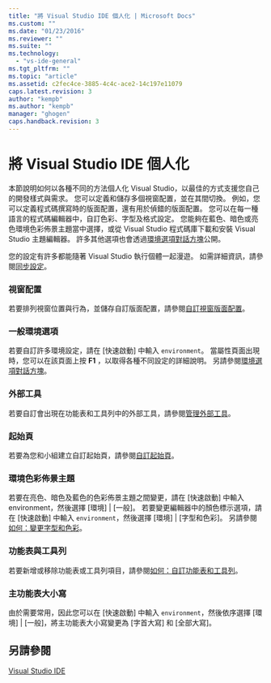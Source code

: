 ```yaml
---
title: "將 Visual Studio IDE 個人化 | Microsoft Docs"
ms.custom: ""
ms.date: "01/23/2016"
ms.reviewer: ""
ms.suite: ""
ms.technology: 
  - "vs-ide-general"
ms.tgt_pltfrm: ""
ms.topic: "article"
ms.assetid: c2fec4ce-3885-4c4c-ace2-14c197e11079
caps.latest.revision: 3
author: "kempb"
ms.author: "kempb"
manager: "ghogen"
caps.handback.revision: 3
---
```

# <a name="personalize-the-visual-studio-ide"></a>將 Visual Studio IDE 個人化
本節說明如何以各種不同的方法個人化 Visual Studio，以最佳的方式支援您自己的開發樣式與需求。 您可以定義和儲存多個視窗配置，並在其間切換。 例如，您可以定義程式碼撰寫時的版面配置，還有用於偵錯的版面配置。 您可以在每一種語言的程式碼編輯器中，自訂色彩、字型及格式設定。 您能夠在藍色、暗色或亮色環境色彩佈景主題當中選擇，或從 Visual Studio 程式碼庫下載和安裝 Visual Studio 主題編輯器。 許多其他選項也會透過[環境選項對話方塊](../ide/reference/environment-options-dialog-box.md)公開。  

 您的設定有許多都能隨著 Visual Studio 執行個體一起漫遊。 如需詳細資訊，請參閱[同步設定](../ide/synchronized-settings-in-visual-studio.md)。

### <a name="window-layouts"></a>視窗配置  
 若要排列視窗位置與行為，並儲存自訂版面配置，請參閱[自訂視窗版面配置](../ide/customizing-window-layouts-in-visual-studio.md)。  

### <a name="general-environment-options"></a>一般環境選項  
 若要自訂許多環境設定，請在 [快速啟動] 中輸入 `environment`。 當屬性頁面出現時，您可以在該頁面上按  **F1** ，以取得各種不同設定的詳細說明。 另請參閱[環境選項對話方塊](../ide/reference/environment-options-dialog-box.md)。  

### <a name="external-tools"></a>外部工具  
 若要自訂會出現在功能表和工具列中的外部工具，請參閱[管理外部工具](../ide/managing-external-tools.md)。  

### <a name="start-page"></a>起始頁  
 若要為您和小組建立自訂起始頁，請參閱[自訂起始頁](../ide/customizing-the-start-page-for-visual-studio.md)。  

### <a name="environment-color-themes"></a>環境色彩佈景主題  
 若要在亮色、暗色及藍色的色彩佈景主題之間變更，請在 [快速啟動] 中輸入 environment，然後選擇 [環境] &#124; [一般]。 若要變更編輯器中的顏色標示選項，請在 [快速啟動] 中輸入 `environment`，然後選擇 [環境] &#124; [字型和色彩]。 另請參閱[如何：變更字型和色彩](../ide/how-to-change-fonts-and-colors-in-visual-studio.md)。  

### <a name="menus-and-toolbars"></a>功能表與工具列  
 若要新增或移除功能表或工具列項目，請參閱[如何：自訂功能表和工具列](../ide/how-to-customize-menus-and-toolbars-in-visual-studio.md)。  

### <a name="main-menu-casing"></a>主功能表大小寫  
 由於需要常用，因此您可以在 [快速啟動] 中輸入 `environment`，然後依序選擇 [環境] &#124; [一般]，將主功能表大小寫變更為 [字首大寫] 和 [全部大寫]。  

## <a name="see-also"></a>另請參閱  
 [Visual Studio IDE](../ide/visual-studio-ide.md)



<!--HONumber=Feb17_HO4-->


